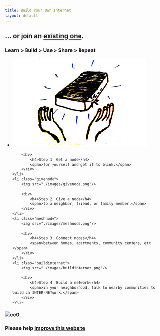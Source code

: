 ```yaml
---
title: Build Your Own Internet
layout: default
---
```

## ... or join an [existing one](networks).
### Learn > Build > Use > Share > Repeat

<ul class="steps columns-2">
    <li class="getnode">
        <img src="./images/getnode.png"/>

        <div>
            <h4>Step 1: Get a node</h4>
            <span>for yourself and get it to blink.</span>
        </div>
    </li>
    <li class="givenode">
        <img src="./images/givenode.png"/>

        <div>
            <h4>Step 2: Give a node</h4>
            <span>to a neighbor, friend, or family member.</span>
        </div>
    </li>
    <li class="meshnode">
        <img src="./images/meshnode.png"/>

        <div>
            <h4>Step 3: Connect nodes</h4>
            <span>between homes, apartments, community centers, etc.</span>
        </div>
    </li>
    <li class="buildinternet">
        <img src="./images/buildinternet.png"/>

        <div>
            <h4>Step 4: Build a network</h4>
            <span>in your neighborhood, talk to nearby communities to build an INTER-NETwork.</span>
        </div>
    </li>
</ul>


### ![cc0](https://licensebuttons.net/p/zero/1.0/88x31.png)

### Please help [improve this website](https://github.com/buildyourowninternet/buildyourowninternet.github.io)
